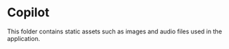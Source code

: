 # Copilot

This folder contains static assets such as images and audio files used in the application.
